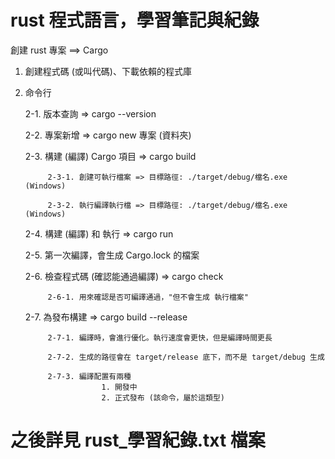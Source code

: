 # rust 程式語言，學習筆記與紀錄

創建 rust 專案  ==>  Cargo

1. 創建程式碼 (或叫代碼)、下載依賴的程式庫
2. 命令行

    2-1. 版本查詢 => cargo --version 

    2-2. 專案新增 => cargo new 專案 (資料夾)
    
    2-3. 構建 (編譯) Cargo 項目 => cargo build
    
            2-3-1. 創建可執行檔案 => 目標路徑: ./target/debug/檔名.exe  (Windows)
    
            2-3-2. 執行編譯執行檔 => 目標路徑: ./target/debug/檔名.exe  (Windows)

    2-4. 構建 (編譯) 和 執行 => cargo run

    2-5. 第一次編譯，會生成 Cargo.lock 的檔案

    2-6. 檢查程式碼 (確認能通過編譯) => cargo check
    
            2-6-1. 用來確認是否可編譯通過，"但不會生成 執行檔案"
    
    2-7. 為發布構建 => cargo build --release
    
            2-7-1. 編譯時，會進行優化。執行速度會更快，但是編譯時間更長
    
            2-7-2. 生成的路徑會在 target/release 底下，而不是 target/debug 生成
    
            2-7-3. 編譯配置有兩種
                        1. 開發中
                        2. 正式發布 (該命令，屬於這類型)

# 之後詳見 rust_學習紀錄.txt 檔案